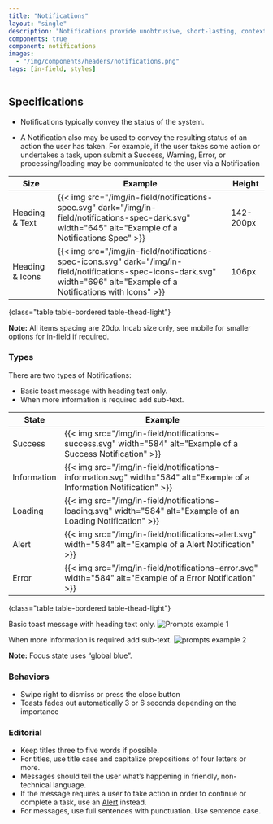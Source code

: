 ```yaml
---
title: "Notifications"
layout: "single"
description: "Notifications provide unobtrusive, short-lasting, contextual feedback to the user."
components: true
component: notifications
images:
  - "/img/components/headers/notifications.png"
tags: [in-field, styles]
---
```


## Specifications

- Notifications typically convey the status of the system.

- A Notification also may be used to convey the resulting status of an action the user has taken. For example, if the user takes some action or undertakes a task, upon submit a Success, Warning, Error, or processing/loading may be communicated to the user via a Notification

<!-- prettier-ignore-start -->
| Size            | Example                                                                                           | Height | 
| --------------- | ------------------------------------------------------------------------------------------------- |--------|
| Heading & Text  | {{< img src="/img/in-field/notifications-spec.svg" dark="/img/in-field/notifications-spec-dark.svg" width="645" alt="Example of a Notifications Spec" >}}   | 142-200px   | 
| Heading & Icons | {{< img src="/img/in-field/notifications-spec-icons.svg" dark="/img/in-field/notifications-spec-icons-dark.svg" width="696" alt="Example of a Notifications with Icons" >}} | 106px   | 
{class="table table-bordered table-thead-light"}
<!-- prettier-ignore-end -->

**Note:** All items spacing are 20dp. Incab size only, see mobile for smaller options for in-field if required.

### Types

There are two types of Notifications:

- Basic toast message with heading text only.
- When more information is required add sub-text.

<!-- prettier-ignore-start -->
| State       | Example                                                                                                               |
| ----------- | --------------------------------------------------------------------------------------------------------------------- |
| Success     | {{< img src="/img/in-field/notifications-success.svg"  width="584" alt="Example of a Success Notification" >}}        |
| Information | {{< img src="/img/in-field/notifications-information.svg" width="584" alt="Example of a Information Notification" >}} |
| Loading     | {{< img src="/img/in-field/notifications-loading.svg"  width="584" alt="Example of an Loading Notification" >}}       |
| Alert       | {{< img src="/img/in-field/notifications-alert.svg" width="584" alt="Example of a Alert Notification" >}}             |
| Error       | {{< img src="/img/in-field/notifications-error.svg" width="584" alt="Example of a Error Notification" >}}             |
{class="table table-bordered table-thead-light"}
<!-- prettier-ignore-end -->

Basic toast message with heading text only.
![Prompts example 1](/img/in-field/notifications-example-1.svg)

When more information is required add sub-text.
![prompts example 2](/img/in-field/notifications-example-2.svg)

**Note:** Focus state uses “global blue”.

### Behaviors

- Swipe right to dismiss or press the close button
- Toasts fades out automatically 3 or 6 seconds depending on the importance

### Editorial

- Keep titles three to five words if possible.
- For titles, use title case and capitalize prepositions of four letters or more.
- Messages should tell the user what’s happening in friendly, non-technical language.
- If the message requires a user to take action in order to continue or complete a task, use an [Alert](/components/in-field/alerts/) instead.
- For messages, use full sentences with punctuation. Use sentence case.

